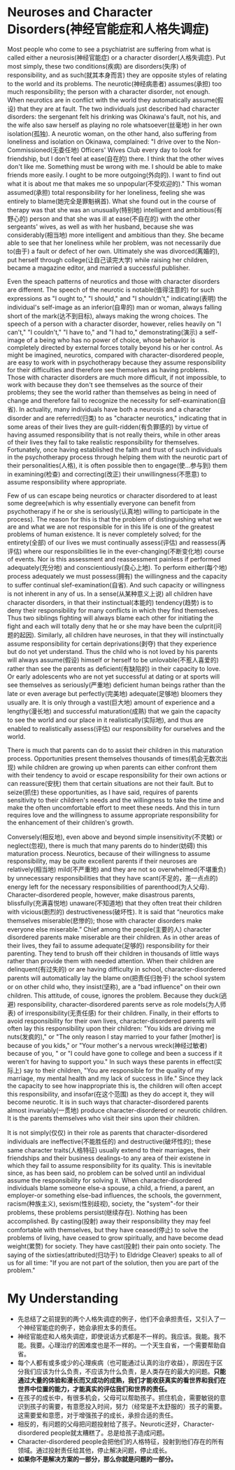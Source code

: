 # Neuroses and Character Disorders(神经官能症和人格失调症)
Most people who come to see a psychiatrist are suffering from what is called either a neurosis(神经官能症) or a character disorder(人格失调症). Put most simply, these two conditions(疾病) are disorders(失序) of responsibility, and as such(就其本身而言) they are opposite styles of relating to the world and its problems. The neurotic(神经病患者) assumes(承担) too much responsibility; the person with a character disorder, not enough. When neurotics are in conflict with the world they automatically assume(假设) that they are at fault. The two individuals just described had character disorders: the sergenant felt his drinking was Okinawa's fault, not his, and the wife also saw herself as playing no role whatsoever(丝毫地) in her own isolation(孤独). A neurotic woman, on the other hand, also suffering from loneliness and isolation on Okinawa, complained: "I drive over to the Non-Commissioned(无委任地) Officers' Wives Club every day to look for friendship, but I don't feel at ease(自在的) there. I think that the other wives don't like me. Something must be wrong with me. I should be able to make friends more easily. I ought to be more outgoing(外向的). I want to find out what it is about me that makes me so unpopular(不受欢迎的)." This woman assumed(承担) total responsibility for her loneliness, feeling she was entirely to blame(她完全是罪魁祸首). What she found out in the course of therapy was that she was an unusually(特别地) intelligent and ambitious(有野心的) person and that she was ill at ease(不自在的) with the other sergeants' wives, as well as with her husband, because she was considerably(相当地) more intelligent and ambitious than they. She became able to see that  her loneliness while her problem, was not necessarily due to(由于) a fault or defect of her own. Ultimately she was divorced(离婚的), put herself through college(让自己读完大学) while raising her children, became a magazine editor, and married a successful publisher.

Even the speach patterns of neurotics and those with character disorders are different. The speech of the neurotic is notable(值得注意的) for such expressions as "I ought to," "I should," and "I shouldn't," indicating(表明) the individual's self-image as an inferior(自卑的) man or woman, always falling short of the mark(达不到目标), always making the wrong choices. The speech of a person with a character disorder, however, relies heavily on "I can't," "I couldn't," "I have to," and "I had to," demonstrating(演示) a self-image of a being who has no power of choice, whose behavior is completely directed by external forces totally beyond his or her control. As might be imagined, neurotics, compared with character-disordered people, are easy to work with in psychotherapy because they assume responsibility for their difficulties and therefore see themselves as having problems. Those with character disorders are much more difficult, if not impossible, to work with because they don't see themselves as the source of their problems; they see the world rather than themselves as being in need of change and therefore fail to recognize the necessity for self-examination(自省). In actuality, many individuals have both a neurosis and a character disorder and are referred(归类) to as "character neurotics," indicating that in some areas of their lives they are guilt-ridden(有负罪感的) by virtue of having assumed responsibility that is not really theirs, while in other areas of their lives they fail to take realistic responsibility for themselves. Fortunately, once having established the faith and trust of such individuals in the psychotherapy process through helping them with the neurotic part of their personalities(人格), it is often possible then to engage(使...参与到) them in examining(检查) and correcting(改正) their unwillingness(不愿意) to assume responsibility where appropriate.

Few of us can escape being neurotics or character disordered to at least some degree(which is why essentially everyone can benefit from psychotherapy if he or she is seriously(认真地) willing to participate in the process). The reason for this is that the problem of distinguishing what we are and what we are not responsible for in this life is one of the greatest problems of human existence. It is never completely solved; for the entirety(全部) of our lives we must continually assess(评估) and reassess(再评估) where our responsibilities lie in the ever-changing(不断变化地) course of events. Nor is this assessment and reassessment painless if performed adequately(充分地) and conscientiously(良心上地). To perform either(每个地) process adequately we must possess(拥有) the willingness and the capacity to suffer continual slef-examination(自省). And such capacity or willingness is not inherent in any of us. In a sense(从某种意义上说) all children have character disorders, in that their instinctual(本能的) tendency(趋势) is to deny their responsibility for many conflicts in which they find themselves. Thus two siblings fighting will always blame each other for initiating the fight and each will totally deny that he or she may have been the culprit(问题的起因). Similarly, all children have neuroses, in that they will instinctually assume responsibility for certain deprivations(剥夺) that they experience but do not yet understand. Thus the child who is not loved by his parents will always assume(假设) himself or herself to be unlovable(不惹人喜爱的) rather than see the parents as deficient(有缺陷的) in their capacity to love. Or early adolescents who are not yet successful at dating or at sports will see themselves as seriously(严重地) deficient human beings rather than the late or even average but perfectly(完美地) adequate(足够地) bloomers they usually are. It is only through a vast(巨大地) amount of experience and a lengthy(漫长地) and successful maturation(成熟) that we gain the capacity to see the world and our place in it realistically(实际地), and thus are enabled to realistically assess(评估) our responsibility for ourselves and the world.

There is much that parents can do to assist their children in this maturation process. Opportunities present themselves thousands of times(机会无数次出现) while children are growing up when parents can either confront them with their tendency to avoid or escape responsibility for their own actions or can reassure(安抚) them that certain situations are not their fault. But to seize(抓住) these opportunities, as I have said, requires of parents sensitivity to their children's needs and the willingness to take the time and make the often uncomfortable effort to meet these needs. And this in turn requires love and the willingness to assume appropriate responsibility for the enhancement of their children's growth.

Conversely(相反地), even above and beyond simple insensitivity(不灵敏) or neglect(忽视), there is much that many parents do to hinder(妨碍) this maturation process. Neurotics, because of their willingness to assume responsibility, may be quite excellent parents if their neuroses are relatively(相当地) mild(不严重地) and they are not so overwhelmed(不堪重负) by unnecessary responsibilities that they have scant(不足的，差一点点的) energy left for the necessary responsibilities of parenthood(为人父母). Character-disordered people, however, make disastrous parents, blissfully(充满喜悦地) unaware(不知道地) that they often treat their children with vicious(剧烈的) destructiveness(破坏性). It is said that “neurotics make themselves miserable(悲惨的); those with character disorders make everyone else miserable.” Chief among the people(主要的人) character disordered parents make miserable are their children. As in other areas of their lives, they fail to assume adequate(足够的) responsibility for their parenting. They tend to brush off their children in thousands of little ways rather than provide them with needed attention. When their children are delinquent(有过失的) or are having difficulty in school, character-disordered parents will automatically lay the blame on(把责任归咎于) the school system or on other child who, they insist(坚称), are a "bad influence" on their own children. This attitude, of couse, ignores the problem. Because they duck(逃避) responsibility, character-disordered parents serve as role models(为人师表) of irresponsibility(无责任感) for their children. Finally, in their efforts to avoid responsibility for their own lives, character-disordered parents will often lay this responsibility upon their children: "You kids are driving me nuts(发疯的)," or "The only reason I stay married to your father [mother] is because of you kids," or "Your mother's a nervous wreck(神经过敏者) because of you, " or "I could have gone to college and been a success if it weren't for having to support you." In such ways these parents in effect(实际上) say to their children, "You are responsible for the quality of my marriage, my mental health and my lack of success in life." Since they lack the capacity to see how inappropriate this is, the children will often accept this responsibility, and insofar(在这个范围) as they do accept it, they will become neurotic. It is in such ways that character-disordered parents almost invariably(一贯地) produce character-disordered or neurotic children. It is the parents themselves who visit their sins upon their children.

It is not simply(仅仅) in their role as parents that character-disordered individuals are ineffective(不能胜任的) and destructive(破坏性的); these same character traits(人格特征) usually extend to their marriages, their friendships and their business dealings-to any area of their existene in which they fail to assume responsibility for its quality. This is inevitable since, as has been said, no problem can be solved until an individual assume the responsibility for solving it. When character-disordered individuals blame someone else-a spouse, a child, a friend, a parent, an employer-or something else-bad influences, the schools, the government, racism(种族主义), sexism(性别歧视), society, the "system"-for their problems, these problems persist(继续存在). Nothing has been accomplished. By casting(投射) away their responsibility they may feel comfortable with themselves, but they have ceased(停止) to solve the problems of living, have ceased to grow spiritually, and have become dead weight(累赘) for society. They have cast(投射) their pain onto society. The saying of the sixties(attributed(归功于) to Eldridge Cleaver) speaks to all of us for all time: "If you are not part of the solution, then you are part of the problem."
# My Understanding
- 先总结了之前提到的两个人格失调症的例子，他们不会承担责任，又引入了一个神经官能症的例子，她会承担太多的责任。
- 神经官能症和人格失调症，即使说话方式都是不一样的。我应该。我能。我不能。我要。心理治疗的困难度也是不一样的。一个天生自省，一个需要帮助自省。
- 每个人都有或多或少的心理疾病（也可能通过认真的治疗收益），原因在于区分我们应该为什么负责，不应该为什么负责，是人类存在的最大的问题。**只能通过大量的体验和漫长而又成功的成熟，我们才能收获真实的看世界和我们在世界中位置的能力，才能真实的评估我们和世界的责任。**
- 在孩子的成长中，有很多机会，父母可以帮助孩子。抓住机会，需要敏锐的意识到孩子的需要，有意愿投入时间，努力（经常是不太舒服的）孩子的需要。这需要爱和意愿，对于增强孩子的成长，承担合适的责任。
- 相反的，有问题的父母把问题投射给了孩子。Neurotic还好，Character-disordered people就太糟糕了。总是给孩子造成问题。
- Character-disordered people会把他们的人格特征，投射到他们存在的所有领域。通过投射责任给其他，停止解决问题，停止成长。
- **如果你不是解决方案的一部分，那么你就是问题的一部分。**

